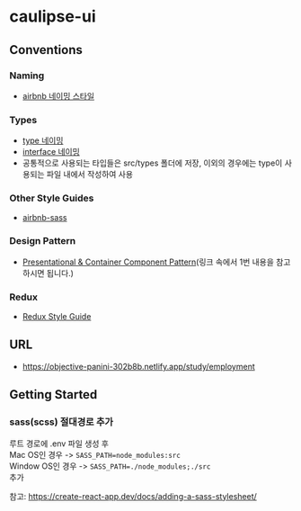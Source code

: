 # caulipse-ui

## Conventions

### Naming
* [airbnb 네이밍 스타일](https://github.com/airbnb/javascript#naming-conventions)

### Types
* [type 네이밍](https://github.com/basarat/typescript-book/blob/master/docs/styleguide/sty)
* [interface 네이밍](https://github.com/basarat/typescript-book/blob/master/docs/styleguide/styleguide.md#interface)
* 공통적으로 사용되는 타입들은 src/types 폴더에 저장, 이외의 경우에는 type이 사용되는 파일 내에서 작성하여 사용

### Other Style Guides
* [airbnb-sass](https://github.com/airbnb/css#sass)

### Design Pattern
* [Presentational & Container Component Pattern](https://velog.io/@holim0/React-Design-Pattern)(링크 속에서 1번 내용을 참고하시면 됩니다.)

### Redux
* [Redux Style Guide](https://redux.js.org/style-guide/style-guide)

## URL

* https://objective-panini-302b8b.netlify.app/study/employment

## Getting Started

### sass(scss) 절대경로 추가
루트 경로에 .env 파일 생성 후   
Mac OS인 경우 -> `SASS_PATH=node_modules:src`  
Window OS인 경우 -> `SASS_PATH=./node_modules;./src`  
추가  

참고: https://create-react-app.dev/docs/adding-a-sass-stylesheet/
